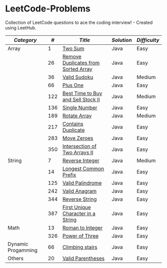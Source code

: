 # LeetCode-Problems
Collection of LeetCode questions to ace the coding interview! - Created using LeetHub.


| *Category* |  *#* | *Title*                           | *Solution*  | *Difficulty* |
|-----|--------|-------------------------------------|--------------|----------------|
| Array  | 1   | <a href="https://github.com/migodi15/LeetCode-Problems/blob/main/two-sum/two-sum.java">Two Sum</a> | Java | Easy |
|   | 26  | <a href="https://github.com/migodi15/LeetCode-Problems/blob/main/remove-duplicates-from-sorted-array/remove-duplicates-from-sorted-array.java">Remove Duplicates from Sorted Array</a> | Java | Easy |
|   | 36  | <a href="https://github.com/migodi15/LeetCode-Problems/blob/main/valid-sudoku/valid-sudoku.java">Valid Sudoku</a> | Java | Medium |
|   | 66  | <a href="https://github.com/migodi15/LeetCode-Problems/blob/main/plus-one/plus-one.java">Plus One</a> | Java | Easy |
|   | 122 | <a href="https://github.com/migodi15/LeetCode-Problems/blob/main/best-time-to-buy-and-sell-stock-ii/best-time-to-buy-and-sell-stock-ii.java">Best Time to Buy and Sell Stock II</a> | Java | Medium |
|   | 136 | <a href="https://github.com/migodi15/LeetCode-Problems/blob/main/single-number/single-number.java">Single Number</a> | Java | Easy |
|   | 189 | <a href="https://github.com/migodi15/LeetCode-Problems/tree/main/rotate-array/rotate-array.java">Rotate Array</a> | Java | Medium |
|   | 217 | <a href="https://github.com/migodi15/LeetCode-Problems/blob/main/contains-duplicate/contains-duplicate.java">Contains Duplicate</a>  | Java | Easy |
|   | 283 | <a href="https://github.com/migodi15/LeetCode-Problems/blob/main/move-zeroes/move-zeroes.java">Move Zeroes</a> | Java | Easy |
|   | 350 | <a href="https://github.com/migodi15/LeetCode-Problems/blob/main/intersection-of-two-arrays-ii/intersection-of-two-arrays-ii.java">Intersection of Two Arrays II</a> | Java  | Easy |
| String | 7   | <a href="https://github.com/migodi15/LeetCode-Problems/blob/main/reverse-integer/reverse-integer.java">Reverse Integer</a> | Java | Medium |
|  | 14  | <a href="https://github.com/migodi15/LeetCode-Problems/tree/main/longest-common-prefix/longest-common-prefix.java">Longest Common Prefix</a> | Java | Easy |
|  | 125 | <a href="https://github.com/migodi15/LeetCode-Problems/blob/main/valid-palindrome/valid-palindrome.java">Valid Palindrome</a> | Java | Easy |
|  | 242 | <a href="https://github.com/migodi15/LeetCode-Problems/blob/main/valid-anagram/valid-anagram.java">Valid Anagram</a> | Java | Easy |
|  | 344 | <a href="https://github.com/migodi15/LeetCode-Problems/blob/main/reverse-string/reverse-string.java">Reverse String</a> | Java | Easy |
|  | 387 | <a href="https://github.com/migodi15/LeetCode-Problems/blob/main/first-unique-character-in-a-string/first-unique-character-in-a-string.java">First Unique Character in a String</a> | Java | Easy |
| Math   | 13  | <a href="https://github.com/migodi15/LeetCode-Problems/blob/main/roman-to-integer/roman-to-integer.java">Roman to Integer</a> | Java | Easy |
|    | 326 | <a href="https://github.com/migodi15/LeetCode-Problems/blob/main/power-of-three/power-of-three.java">Power of Three</a> | Java | Easy |
| Dynamic Progamming | 66  | <a href="">Climbing stairs</a> | Java | Easy |
| Others | 20  | <a href="https://github.com/migodi15/LeetCode-Problems/tree/main/valid-parentheses">Valid Parentheses</a> | Java | Easy |
